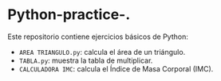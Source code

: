 # Python-practice-.
Este repositorio contiene ejercicios básicos de Python:
- `AREA TRIANGULO.py`: calcula el área de un triángulo.
- `TABLA.py`: muestra la tabla de multiplicar.
- `CALCULADORA IMC`: calcula el Índice de Masa Corporal (IMC).
  
